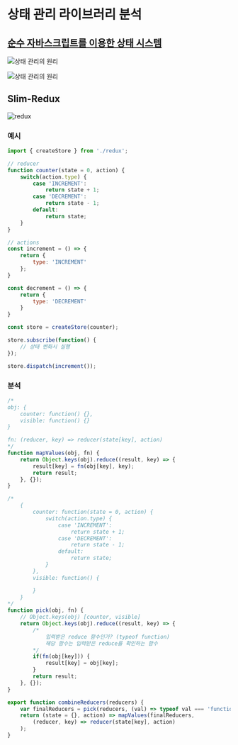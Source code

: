 # 상태 관리 라이브러리 분석

## [순수 자바스크립트를 이용한 상태 시스템](https://css-tricks.com/build-a-state-management-system-with-vanilla-javascript/)

![상태 관리의 원리](https://user-images.githubusercontent.com/27342882/48411881-4ab7e600-e786-11e8-8c66-045ae81d1a18.JPG)

![상태 관리의 원리](https://user-images.githubusercontent.com/27342882/48411884-4c81a980-e786-11e8-897d-2c1c794507e1.JPG)

## Slim-Redux

![redux](https://user-images.githubusercontent.com/27342882/48452051-ab7c0880-e7f0-11e8-8d41-6417970e6c36.png)

### 예시

```javascript
import { createStore } from './redux';

// reducer
function counter(state = 0, action) {
    switch(action.type) {
        case 'INCREMENT':
            return state + 1;
        case 'DECREMENT':
            return state - 1;
        default:
            return state;
    }
}

// actions
const increment = () => {
    return {
        type: 'INCREMENT'
    };
}

const decrement = () => {
    return {
        type: 'DECREMENT'
    }
}

const store = createStore(counter);

store.subscribe(function() {
    // 상태 변화시 실행
});

store.dispatch(increment());
```

### 분석

```javascript
/*
obj: {
    counter: function() {},
    visible: function() {}
}

fn: (reducer, key) => reducer(state[key], action)
*/
function mapValues(obj, fn) {
    return Object.keys(obj).reduce((result, key) => {
        result[key] = fn(obj[key], key);
        return result;
    }, {});
}

/*
    {
        counter: function(state = 0, action) {
            switch(action.type) {
                case 'INCREMENT':
                    return state + 1;
                case 'DECREMENT':
                    return state - 1;
                default:
                    return state;
            }
        },
        visible: function() {

        }
    }
*/
function pick(obj, fn) {
    // Object.keys(obj) [counter, visible]
    return Object.keys(obj).reduce((result, key) => {
        /*
            입력받은 reduce 함수인가? (typeof function)
            해당 함수는 입력받은 reduce를 확인하는 함수
        */
        if(fn(obj[key])) {
            result[key] = obj[key];
        }
        return result;
    }, {});
}

export function combineReducers(reducers) {
    var finalReducers = pick(reducers, (val) => typeof val === 'function');
    return (state = {}, action) => mapValues(finalReducers,
        (reducer, key) => reducer(state[key], action)
    );
}
```